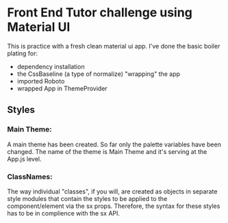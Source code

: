 # Front End Tutor challenge using Material UI
This is practice with a fresh clean material ui app. 
I've done the basic boiler plating for:
- dependency installation
- the CssBaseline (a type of normalize) "wrapping" the app
- imported Roboto
- wrapped App in ThemeProvider

## Styles

### Main Theme: 
A main theme has been created. So far only the palette variables have been changed. The name of the theme is Main Theme and it's serving at the App.js level.


### ClassNames:
The way individual "classes", if you will, are created as objects in separate style modules that contain the styles to be applied to the component/element via the sx props. Therefore, the syntax for these styles has to be in complience with the sx API. 
